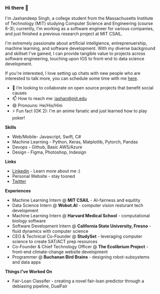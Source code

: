 ### Hi there 👋

I'm Jashandeep Singh, a college student from the Massachusetts Institute of Technology (MIT) studying Computer Science and Engineering (course 6-3); currently, I'm working as a software engineer for various companies, and just finished a previous research project at MIT CSAIL.

I'm extremely passionate about artificial intellgience, entreprenuership, machine learning, and software development. With my diverse background and skillset I've gained, I can provide tangible value to projects across software engineering, touching upon IOS to front-end to data science development.

If you're interested, I love setting up chats with new people who are interested to talk more, you can schedule some time with me [here](https://calendly.com/jashan-12/30min).

- 👯 I’m looking to collaborate on open source projects that benefit social causes
- 📫 How to reach me: jashan@mit.edu
- 😄 Pronouns: He/His/Him
- ⚡ Fun fact (OK 2): I'm an anime fanatic and just learned how to play poker!

**Skills**
- Web/Mobile- Javascript, Swift, C#
- Machine Learning - Python, Keras, Matplotlib, Pytorch, Pandas
- Devops - Github, Basic AWS/Azure
- Design - Figma, Photoshop, Indesign

**Links**
- [Linkedin](https://www.linkedin.com/in/jashan12/) - Learn more about me :)
- Personal Website - stay tooned
- [Twitter](https://twitter.com/JSingh_126)

**Experiences**
- Machine Learning Intern @ **MIT CSAIL** - AI-fairness and equitity 
- Data Science Intern @ **Wobot.AI** - computer vision resturant tech development
- Machine Learning Intern @ **Harvard Medical School** - computational biology software 
- Software Development Intern @ **California State University, Fresno** - fluid dynamics with computer science 
- CEO & Technical Co-Founder @ **StudySet** - leveraging computer science to create SAT/ACT prep resources
- Co-Founder & Chief Technology Officer @ **The Ecolibrium Project** - front-end climate-change website development
- Programmer @ **Buchanan Bird Brains** - designing robot-subsystems and data apps

**Things I've Worked On**
- Fair-Loan Classifer - creating a novel fair-loan predictor through a debiasing pipeline, DualFair
